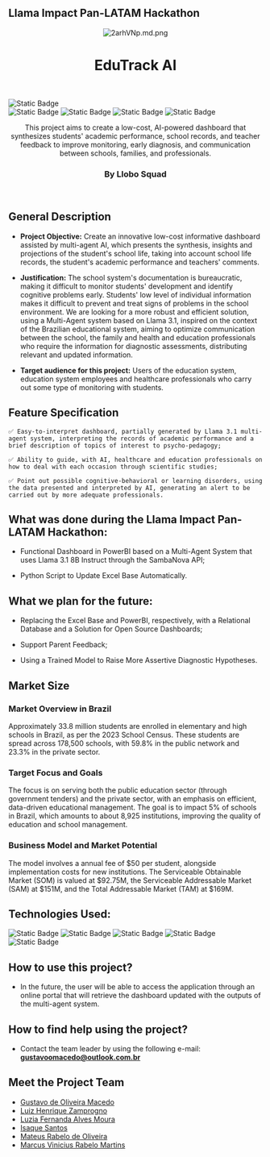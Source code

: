 ## Llama Impact Pan-LATAM Hackathon

<div align="center">

 ![2arhVNp.md.png](https://iili.io/2arhVNp.md.png)

</div>

# <div align="center"> EduTrack AI

<br>

![Static Badge](https://img.shields.io/badge/DEVELOPING-STATUS?style=for-the-badge&label=STATUS&color=bright%20green)
<br>
![Static Badge](https://img.shields.io/badge/Novembro%2F24-Create_in?label=Create%20in&color=purple)
![Static Badge](https://img.shields.io/badge/Brazil-Country?style=flat&label=Country&color=darkgreen)
![Static Badge](https://img.shields.io/badge/Llama3.1_8B_Instruct-Multi--Agent-yellow?style=flat&label=Llama%203.1%208B%20Instruct&color=yellow)
![Static Badge](https://img.shields.io/badge/Llobo_Squad-Create_in%3A?logo=Novembro%2F24&label=Llama%20Impact%20Pan-LATAM%20Hackathon&color=blue)


<div align="center"> This project aims to create a low-cost, AI-powered dashboard that synthesizes students' academic performance, school records, and teacher feedback to improve monitoring, early diagnosis, and communication between schools, families, and professionals.

<br>

### <div align="center"> By Llobo Squad </div>


</div>

<br>

## General Description

- **Project Objective:** Create an innovative low-cost informative dashboard assisted by multi-agent AI, which presents the synthesis, insights and projections of the student's school life, taking into account school life records, the student's academic performance and teachers' comments.


- **Justification:** The school system's documentation is bureaucratic, making it difficult to monitor students' development and identify cognitive problems early. Students' low level of individual information makes it difficult to prevent and treat signs of problems in the school environment. We are looking for a more robust and efficient solution, using a Multi-Agent system based on Llama 3.1, inspired on the context of the Brazilian educational system, aiming to optimize communication between the school, the family and health and education professionals who require the information for diagnostic assessments, distributing relevant and updated information.

- **Target audience for this project:** Users of the education system, education system employees and healthcare professionals who carry out some type of monitoring with students.

 

## Feature Specification
 

    ✅ Easy-to-interpret dashboard, partially generated by Llama 3.1 multi-agent system, interpreting the records of academic performance and a brief description of topics of interest to psycho-pedagogy;

    ✅ Ability to guide, with AI, healthcare and education professionals on how to deal with each occasion through scientific studies;

    ✅ Point out possible cognitive-behavioral or learning disorders, using the data presented and interpreted by AI, generating an alert to be carried out by more adequate professionals.

## What was done during the Llama Impact Pan-LATAM Hackathon: 

- Functional Dashboard in PowerBI based on a Multi-Agent System that uses Llama 3.1 8B Instruct through the SambaNova API;

- Python Script to Update Excel Base Automatically.
  
## What we plan for the future:

- Replacing the Excel Base and PowerBI, respectively, with a Relational Database and a Solution for Open Source Dashboards;

- Support Parent Feedback;

- Using a Trained Model to Raise More Assertive Diagnostic Hypotheses.
  

## Market Size

### Market Overview in Brazil

Approximately 33.8 million students are enrolled in elementary and high schools in Brazil, as per the 2023 School Census. These students are spread across 178,500 schools, with 59.8% in the public network and 23.3% in the private sector.

### Target Focus and Goals

The focus is on serving both the public education sector (through government tenders) and the private sector, with an emphasis on efficient, data-driven educational management. The goal is to impact 5% of schools in Brazil, which amounts to about 8,925 institutions, improving the quality of education and school management.

### Business Model and Market Potential

The model involves a annual fee of $50 per student, alongside implementation costs for new institutions. The Serviceable Obtainable Market (SOM) is valued at $92.75M, the Serviceable Addressable Market (SAM) at $151M, and the Total Addressable Market (TAM) at $169M.


## Technologies Used: 

![Static Badge](https://img.shields.io/badge/Google%20Colab-purple)
![Static Badge](https://img.shields.io/badge/Microsoft_PowerBI-blue)
![Static Badge](https://img.shields.io/badge/Llama3.1_8B_Instruct-Multi--Agent-yellow?style=flat&label=Llama%203.1%208B%20Instruct&color=yellow)
![Static Badge](https://img.shields.io/badge/Python-brightgreen)
![Static Badge](https://img.shields.io/badge/SambaNova_System-darkorange)


## How to use this project?

- In the future, the user will be able to access the application through an online portal that will retrieve the dashboard updated with the outputs of the multi-agent system. 

## How to find help using the project?

- Contact the team leader by using the following e-mail: **gustavoomacedo@outlook.com.br**

## Meet the Project Team

- [Gustavo de Oliveira Macedo](https://github.com/Gustavo-Macedo1)
- [Luiz Henrique Zamprogno](https://github.com/luiz-hfz)
- [Luzia Fernanda Alves Moura](https://github.com/LuziaMoura)
- [Isaque Santos](https://github.com/isaquesh)
- [Mateus Rabelo de Oliveira](https://github.com/takatoblue)
- [Marcus Vinicius Rabelo Martins](https://github.com/rabelomanager)

